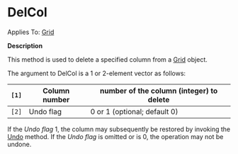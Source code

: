 




<h1 class="heading"><span class="name">DelCol</span></h1>

Applies To: [Grid](./grid.md)


**Description**


This method is used to delete a specified column from a [Grid](./grid.md) object.


The argument to DelCol is a 1 or 2-element vector as follows:


| `[1]` | Column number | number of the column (integer) to delete |
| --- | --- | ---  |
| `[2]` | Undo flag | 0 or 1 (optional; default 0) |


If the *Undo flag* 1, the column may subsequently be restored by invoking the [Undo](./undo.md) method. If the *Undo flag* is omitted or is 0, the operation may not be undone.



